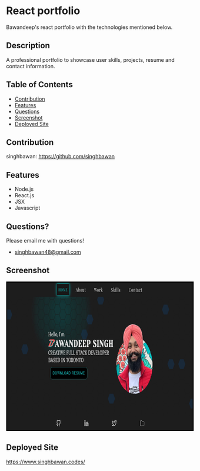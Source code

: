 # React portfolio
Bawandeep's react portfolio with the technologies mentioned below.

## Description
A professional portfolio to showcase user skills, projects, resume and contact information.

## Table of Contents
* [Contribution](#contribution)
* [Features](#features)
* [Questions](#questions)
* [Screenshot](#screenshot)
* [Deployed Site](#deployed-site)

## Contribution

singhbawan: https://github.com/singhbawan

## Features
* Node.js
* React.js
* JSX
* Javascript

## Questions?
Please email me with questions!
* singhbawan48@gmail.com

## Screenshot
<img src = './Screenshot.jpg' alt = 'image' width = '800' height = '400' style = 'border:3px solid black'>

## Deployed Site
https://www.singhbawan.codes/

